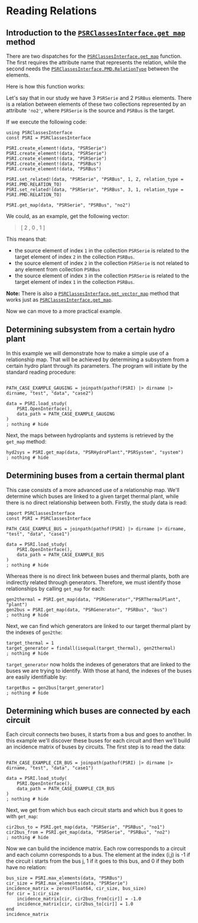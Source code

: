 # Reading Relations

## Introduction to the [`PSRClassesInterface.get_map`](@ref) method

There are two dispatches for  the [`PSRClassesInterface.get_map`](@ref) function. 
The first requires the attribute name that represents the relation, while the second needs the [`PSRClassesInterface.PMD.RelationType`](@ref) between the elements.

Here is how this function works:

Let's say that in our study we have 3 `PSRSerie` and 2 `PSRBus` elements. 
There is a relation between elements of these two collections represented by an attribute `'no2'`, where `PSRSerie` is the source and `PSRBus` is the target.

If we execute the following code:
```@example get_map
using PSRClassesInterface
const PSRI = PSRClassesInterface

PSRI.create_element!(data, "PSRSerie")
PSRI.create_element!(data, "PSRSerie")
PSRI.create_element!(data, "PSRSerie")
PSRI.create_element!(data, "PSRBus")
PSRI.create_element!(data, "PSRBus")

PSRI.set_related!(data, "PSRSerie", "PSRBus", 1, 2, relation_type = PSRI.PMD.RELATION_TO)
PSRI.set_related!(data, "PSRSerie", "PSRBus", 3, 1, relation_type = PSRI.PMD.RELATION_TO)

PSRI.get_map(data, "PSRSerie", "PSRBus", "no2")
```

We could, as an example, get the following vector:
> [ 2 , 0 , 1 ]

This means that:
-  the source element of index `1` in the collection `PSRSerie` is related to the target element of index `2` in the collection `PSRBus`. 
- the source element of index `2` in the collection `PSRSerie` is not related to any element from collection `PSRBus`
-  the source element of index `3` in the collection `PSRSerie` is related to the target element of index `1` in the collection `PSRBus`. 

**Note:** There is also a [`PSRClassesInterface.get_vector_map`](@ref) method that works just as [`PSRClassesInterface.get_map`](@ref). 

Now we can move to a more practical example.

## Determining subsystem from a certain hydro plant

In this example we will demonstrate how to make a simple use of a relationship map. That will be achieved by determining a subsystem from a certain hydro plant through its parameters. The program will initiate by the standard reading procedure:
```@example sys_by_gaug

PATH_CASE_EXAMPLE_GAUGING = joinpath(pathof(PSRI) |> dirname |> dirname, "test", "data", "case2")

data = PSRI.load_study(
    PSRI.OpenInterface(),
    data_path = PATH_CASE_EXAMPLE_GAUGING
)
; nothing # hide
```

Next, the maps between hydroplants and systems is retrieved by the `get_map` method:
```@example sys_by_gaug
hyd2sys = PSRI.get_map(data, "PSRHydroPlant","PSRSystem", "system")
; nothing # hide
```

## Determining buses from a certain thermal plant

This case consists of a more advanced use of a relationship map. We'll determine which buses are linked to a given target thermal plant, while there is no direct relationship between both. Firstly, the study data is read:
```@example the_by_bus
import PSRClassesInterface
const PSRI = PSRClassesInterface

PATH_CASE_EXAMPLE_BUS = joinpath(pathof(PSRI) |> dirname |> dirname, "test", "data", "case1")

data = PSRI.load_study(
    PSRI.OpenInterface(),
    data_path = PATH_CASE_EXAMPLE_BUS
)
; nothing # hide
```

Whereas there is no direct link between buses and thermal plants, both are indirectly related through generators. Therefore, we must identify those relationships by calling `get_map` for each:
```@example the_by_bus
gen2thermal = PSRI.get_map(data, "PSRGenerator","PSRThermalPlant", "plant")
gen2bus = PSRI.get_map(data, "PSRGenerator", "PSRBus", "bus")
; nothing # hide
```

Next, we can find which generators are linked to our target thermal plant by the indexes of `gen2the`:
```@example the_by_bus
target_thermal = 1
target_generator = findall(isequal(target_thermal), gen2thermal)
; nothing # hide
```

`target_generator` now holds the indexes of generators that are linked to the buses we are trying to identify. With those at hand, the indexes of the buses are easily identifiable by:
```@example the_by_bus
targetBus = gen2bus[target_generator]
; nothing # hide
```


## Determining which buses are connected by each circuit
Each circuit connects two buses, it starts from a bus and goes to another. In this example we'll discover these buses for each circuit and then we'll build an incidence matrix of buses by circuits. The first step is to read the data:
```@example cir_bus

PATH_CASE_EXAMPLE_CIR_BUS = joinpath(pathof(PSRI) |> dirname |> dirname, "test", "data", "case1")

data = PSRI.load_study(
    PSRI.OpenInterface(),
    data_path = PATH_CASE_EXAMPLE_CIR_BUS
)
; nothing # hide
```
Next, we get from which bus each circuit starts and which bus it goes to with `get_map`:
```@example cir_bus
cir2bus_to = PSRI.get_map(data, "PSRSerie", "PSRBus", "no1")
cir2bus_from = PSRI.get_map(data, "PSRSerie", "PSRBus", "no2")
; nothing # hide
```
Now we can build the incidence matrix. Each row corresponds to a circuit and each column corresponds to a bus. The element at the index (i,j) is -1 if the circuit i starts from the bus j, 1 if it goes to this bus, and 0 if they both have no relation:
```@example cir_bus 
bus_size = PSRI.max_elements(data, "PSRBus")
cir_size = PSRI.max_elements(data, "PSRSerie")
incidence_matrix = zeros(Float64, cir_size, bus_size)
for cir = 1:cir_size
    incidence_matrix[cir, cir2bus_from[cir]] = -1.0
    incidence_matrix[cir, cir2bus_to[cir]] = 1.0
end
incidence_matrix
``` 